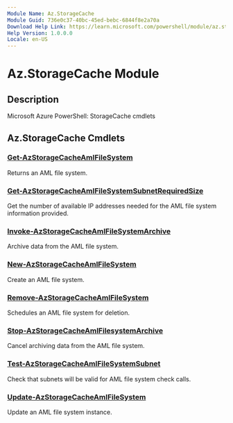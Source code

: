 ```yaml
---
Module Name: Az.StorageCache
Module Guid: 736e0c37-40bc-45ed-bebc-6844f8e2a70a
Download Help Link: https://learn.microsoft.com/powershell/module/az.storagecache
Help Version: 1.0.0.0
Locale: en-US
---
```


# Az.StorageCache Module
## Description
Microsoft Azure PowerShell: StorageCache cmdlets

## Az.StorageCache Cmdlets
### [Get-AzStorageCacheAmlFileSystem](Get-AzStorageCacheAmlFileSystem.md)
Returns an AML file system.

### [Get-AzStorageCacheAmlFileSystemSubnetRequiredSize](Get-AzStorageCacheAmlFileSystemSubnetRequiredSize.md)
Get the number of available IP addresses needed for the AML file system information provided.

### [Invoke-AzStorageCacheAmlFileSystemArchive](Invoke-AzStorageCacheAmlFileSystemArchive.md)
Archive data from the AML file system.

### [New-AzStorageCacheAmlFileSystem](New-AzStorageCacheAmlFileSystem.md)
Create an AML file system.

### [Remove-AzStorageCacheAmlFileSystem](Remove-AzStorageCacheAmlFileSystem.md)
Schedules an AML file system for deletion.

### [Stop-AzStorageCacheAmlFilesystemArchive](Stop-AzStorageCacheAmlFilesystemArchive.md)
Cancel archiving data from the AML file system.

### [Test-AzStorageCacheAmlFileSystemSubnet](Test-AzStorageCacheAmlFileSystemSubnet.md)
Check that subnets will be valid for AML file system check calls.

### [Update-AzStorageCacheAmlFileSystem](Update-AzStorageCacheAmlFileSystem.md)
Update an AML file system instance.


